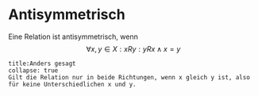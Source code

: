 # Antisymmetrisch
Eine Relation ist antisymmetrisch, wenn 
$$\forall x,y\in X:xRy:yRx\wedge x=y$$
```ad-note
title:Anders gesagt
collapse: true
Gilt die Relation nur in beide Richtungen, wenn x gleich y ist, also für keine Unterschiedlichen x und y.
```